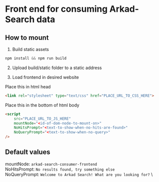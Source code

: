 # Front end for consuming Arkad-Search data

## How to mount

1. Build static assets
```js 
npm install && npm run build
```

2. Upload build/static folder to a static address

3. Load frontend in desired website

Place this in html head
```html
<link rel="stylesheet" type="text/css" href="PLACE_URL_TO_CSS_HERE">
```

Place this in the bottom of html body
```html
<script 
    src="PLACE_URL_TO_JS_HERE" 
    mountNode="<id-of-dom-node-to-mount-on>"
    NoHitsPrompt="<text-to-show-when-no-hits-are-found>" 
    NoQueryPrompt="<text-to-show-when-no-query>"
/>
```
## Default values
mountNode: `arkad-search-consumer-frontend` \
NoHitsPrompt: `No results found, try something else` \
NoQueryPrompt: `Welcome to Arkad Search! What are you looking for?` \